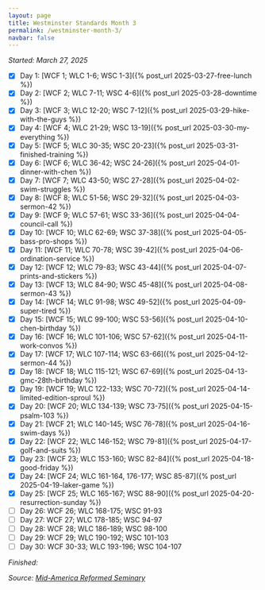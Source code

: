 ```yaml
---
layout: page
title: Westminster Standards Month 3
permalink: /westminster-month-3/
navbar: false
---
```


*Started: March 27, 2025*

- [x] Day 1: [WCF 1; WLC 1-6; WSC 1-3]({% post_url 2025-03-27-free-lunch %})
- [x] Day 2: [WCF 2; WLC 7-11; WSC 4-6]({% post_url 2025-03-28-downtime %})
- [x] Day 3: [WCF 3; WLC 12-20; WSC 7-12]({% post_url 2025-03-29-hike-with-the-guys %})
- [x] Day 4: [WCF 4; WLC 21-29; WSC 13-19]({% post_url 2025-03-30-my-everything %})
- [x] Day 5: [WCF 5; WLC 30-35; WSC 20-23]({% post_url 2025-03-31-finished-training %})
- [x] Day 6: [WCF 6; WLC 36-42; WSC 24-26]({% post_url 2025-04-01-dinner-with-chen %})
- [x] Day 7: [WCF 7; WLC 43-50; WSC 27-28]({% post_url 2025-04-02-swim-struggles %})
- [x] Day 8: [WCF 8; WLC 51-56; WSC 29-32]({% post_url 2025-04-03-sermon-42 %})
- [x] Day 9: [WCF 9; WLC 57-61; WSC 33-36]({% post_url 2025-04-04-council-call %})
- [x] Day 10: [WCF 10; WLC 62-69; WSC 37-38]({% post_url 2025-04-05-bass-pro-shops %})
- [x] Day 11: [WCF 11; WLC 70-78; WSC 39-42]({% post_url 2025-04-06-ordination-service %})
- [x] Day 12: [WCF 12; WLC 79-83; WSC 43-44]({% post_url 2025-04-07-prints-and-stickers %})
- [x] Day 13: [WCF 13; WLC 84-90; WSC 45-48]({% post_url 2025-04-08-sermon-43 %})
- [x] Day 14: [WCF 14; WLC 91-98; WSC 49-52]({% post_url 2025-04-09-super-tired %})
- [x] Day 15: [WCF 15; WLC 99-100; WSC 53-56]({% post_url 2025-04-10-chen-birthday %})
- [x] Day 16: [WCF 16; WLC 101-106; WSC 57-62]({% post_url 2025-04-11-work-convos %})
- [x] Day 17: [WCF 17; WLC 107-114; WSC 63-66]({% post_url 2025-04-12-sermon-44 %})
- [x] Day 18: [WCF 18; WLC 115-121; WSC 67-69]({% post_url 2025-04-13-gmc-28th-birthday %})
- [x] Day 19: [WCF 19; WLC 122-133; WSC 70-72]({% post_url 2025-04-14-limited-edition-sproul %})
- [x] Day 20: [WCF 20; WLC 134-139; WSC 73-75]({% post_url 2025-04-15-psalm-103 %})
- [x] Day 21: [WCF 21; WLC 140-145; WSC 76-78]({% post_url 2025-04-16-swim-days %})
- [x] Day 22: [WCF 22; WLC 146-152; WSC 79-81]({% post_url 2025-04-17-golf-and-suits %})
- [x] Day 23: [WCF 23; WLC 153-160; WSC 82-84]({% post_url 2025-04-18-good-friday %})
- [x] Day 24: [WCF 24; WLC 161-164, 176-177; WSC 85-87]({% post_url 2025-04-19-laker-game %})
- [x] Day 25: [WCF 25; WLC 165-167; WSC 88-90]({% post_url 2025-04-20-resurrection-sunday %})
- [ ] Day 26: WCF 26; WLC 168-175; WSC 91-93
- [ ] Day 27: WCF 27; WLC 178-185; WSC 94-97
- [ ] Day 28: WCF 28; WLC 186-189; WSC 98-100
- [ ] Day 29: WCF 29; WLC 190-192; WSC 101-103
- [ ] Day 30: WCF 30-33; WLC 193-196; WSC 104-107

*Finished:*

*Source:* [*Mid-America Reformed Seminary*](https://s3.us-west-1.amazonaws.com/blog.swang.cloud/reformed-standards-monthly.pdf)